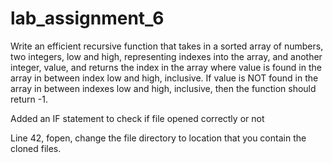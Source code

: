# lab_assignment_6
Write an efficient recursive function that takes in a sorted array of numbers, two integers, low and high, representing indexes into the array, and another integer, value, and returns the index in the array where value is found in the array in between index low and high, inclusive. If value is NOT found in the array in between indexes low and high, inclusive, then the function should return -1. 


Added an IF statement to check if  file opened correctly or not

Line 42, fopen, change the file directory to location that you contain the cloned files. 